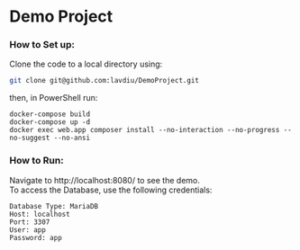 # Demo Project
### How to Set up:
Clone the code to a local directory using:
```bash
git clone git@github.com:lavdiu/DemoProject.git
```

then, in PowerShell run:
```
docker-compose build
docker-compose up -d
docker exec web.app composer install --no-interaction --no-progress --no-suggest --no-ansi
```

### How to Run:
Navigate to http://localhost:8080/ to see the demo.  
To access the Database, use the following credentials:
```
Database Type: MariaDB
Host: localhost
Port: 3307
User: app
Password: app
```


